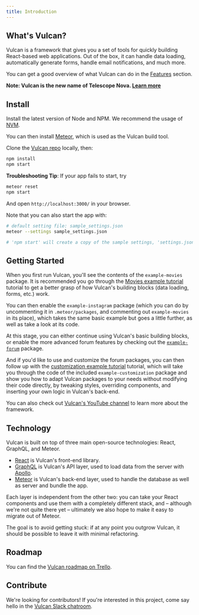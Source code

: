 ```yaml
---
title: Introduction
---
```


## What's Vulcan?

Vulcan is a framework that gives you a set of tools for quickly building React-based web applications. Out of the box, it can handle data loading, automatically generate forms, handle email notifications, and much more. 

You can get a good overview of what Vulcan can do in the [Features](features.html) section. 

**Note: Vulcan is the new name of Telescope Nova. [Learn more](vulcan.html)**

## Install

Install the latest version of Node and NPM. We recommend the usage of [NVM](http://nvm.sh).

You can then install [Meteor](https://www.meteor.com/install), which is used as the Vulcan build tool.

Clone the [Vulcan repo](https://github.com/VulcanJS/Vulcan/) locally, then:

```sh
npm install
npm start
```

**Troubleshooting Tip**: If your app fails to start, try 

```sh
meteor reset
npm start
```

And open `http://localhost:3000/` in your browser.

Note that you can also start the app with:

```sh
# default setting file: sample_settings.json
meteor --settings sample_settings.json 

# 'npm start' will create a copy of the sample settings, 'settings.json', and run `meteor` with this file for you.
```

## Getting Started

When you first run Vulcan, you'll see the contents of the `example-movies` package. It is recommended you go through the [Movies example tutorial](example-movies.html) tutorial to get a better grasp of how Vulcan's building blocks (data loading, forms, etc.) work. 

You can then enable the `example-instagram` package (which you can do by uncommenting it in `.meteor/packages`, and commenting out `example-movies` in its place), which takes the same basic example but goes a little further, as well as take a look at its code. 

At this stage, you can either continue using Vulcan's basic building blocks, or enable the more advanced forum features by checking out the [`example-forum`](example-forum.html) package. 

And if you'd like to use and customize the forum packages, you can then follow up with the [customization example tutorial](example-customization.html) tutorial, which will take you through the code of the included `example-customization` package and show you how to adapt Vulcan packages to your needs without modifying their code directly, by tweaking styles, overriding components, and inserting your own logic in Vulcan's back-end. 

You can also check out [Vulcan's YouTube channel](https://www.youtube.com/channel/UCGIvQQ6zw7ov2cHgD70HFlA) to learn more about the framework. 

## Technology

Vulcan is built on top of three main open-source technologies: React, GraphQL, and Meteor. 

- [React](https://facebook.github.io/react/) is Vulcan's front-end library.
- [GraphQL](http://graphql.org) is Vulcan's API layer, used to load data from the server with [Apollo](http://apollostack.com). 
- [Meteor](http://meteor.com) is Vulcan's back-end layer, used to handle the database as well as server and bundle the app. 

Each layer is independent from the other two: you can take your React components and use them with a completely different stack, and – although we're not quite there yet – ultimately we also hope to make it easy to migrate out of Meteor.

The goal is to avoid getting stuck: if at any point you outgrow Vulcan, it should be possible to leave it with minimal refactoring. 

## Roadmap

You can find the [Vulcan roadmap on Trello](https://trello.com/b/dwPR0LTz/nova-roadmap).

## Contribute

We're looking for contributors! If you're interested in this project, come say hello in the [Vulcan Slack chatroom](http://slack.telescopeapp.org).

